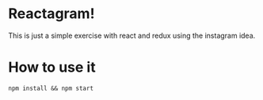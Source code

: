 # Reactagram!

This is just a simple exercise with react and redux using the instagram idea.

# How to use it

`npm install && npm start`
